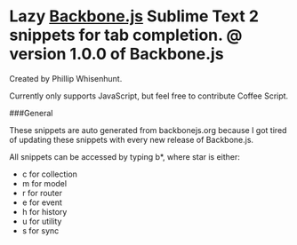 # Lazy [Backbone.js](http://backbonejs.org) Sublime Text 2 snippets for tab completion. @ version 1.0.0 of Backbone.js

Created by Phillip Whisenhunt.

Currently only supports JavaScript, but feel free to contribute Coffee Script.

###General

These snippets are auto generated from backbonejs.org because I got tired of updating these snippets with every new release of Backbone.js.

All snippets can be accessed by typing b*, where star is either:

- c for collection
- m for model
- r for router
- e for event
- h for history
- u for utility
- s for sync
